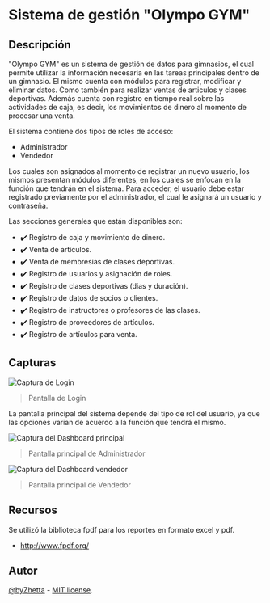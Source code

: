 # Sistema de gestión "Olympo GYM"

## Descripción

"Olympo GYM" es un sistema de gestión de datos para gimnasios, el cual permite utilizar la información necesaria en las tareas principales dentro de un gimnasio.
El mismo cuenta con módulos para registrar, modificar y eliminar datos. Como también para realizar ventas de articulos y clases deportivas. Además cuenta con registro en tiempo real sobre las actividades de caja, es decir, los movimientos de dinero al momento de procesar una venta. 

El sistema contiene dos tipos de roles de acceso:
* Administrador
* Vendedor

Los cuales son asignados al momento de registrar un nuevo usuario, los mismos presentan módulos diferentes, en los cuales se enfocan en la función que tendrán en el sistema. Para acceder, el usuario debe estar registrado previamente por el administrador, el cual le asignará un usuario y contraseña.

Las secciones generales que están disponibles son:

- ✔️ Registro de caja y movimiento de dinero.
- ✔️ Venta de artículos.
- ✔️ Venta de membresias de clases deportivas.
- ✔️ Registro de usuarios y asignación de roles.
- ✔️ Registro de clases deportivas (dias y duración).
- ✔️ Registro de datos de socios o clientes.
- ✔️ Registro de instructores o profesores de las clases.
- ✔️ Registro de proveedores de artículos.
- ✔️ Registro de artículos para venta.

## Capturas

![Captura de Login](img/login.jpg)
> Pantalla de Login

La pantalla principal del sistema depende del tipo de rol del usuario, ya que las opciones varian de acuerdo a la función que tendrá el mismo.  

![Captura del Dashboard principal](img/index.jpg)
> Pantalla principal de Administrador

![Captura del Dashboard vendedor](img/index1.jpg)
> Pantalla principal de Vendedor

## Recursos

Se utilizó la biblioteca fpdf para los reportes en formato excel y pdf.

* http://www.fpdf.org/

## Autor

[@byZhetta](https://github.com/byZhetta) - [MIT license](https://opensource.org/licenses/MIT).